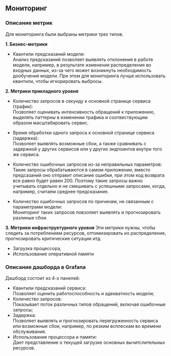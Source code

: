 ## Мониторинг

### Описание метрик

Для мониторинга были выбраны метрики трех типов.

__1. Бизнес-метрики__
- Квантили предсказаний модели:<br>
Анализ предсказаний позволяет выявлять отклонения в работе модели, например,
в результате изменения распределения во входных данных, из-за чего может возникнуть необходимость дообучения модели. При этом для мониторинга лучше использовать квантили, чтобы игнорировать выбросы.

__2. Метрики прикладного уровня__
- Количество запросов в секунду к основной странице сервиса (трафик):<br>
Позволяет оценивать интенсивность обращений к приложению,
выделять паттерны в изменении трафика и соотвествующим образом масштабировать сервис. 

- Время обработки одного запроса к основной странице сервиса (задержка):<br>
Позволяет выявлять возможные сбои, а также сравнивать с задержкой у других сервисов 
или у других эндпоинтов внутри того же сервиса.
- Количество ошибочных запросов из-за неправильных параметров:<br>
Такие запросы обрабатываются в самом приложении, вместо предсазаний оно отправит
описание ошибки, при этом код возврата все равно будет равен 200.
Поэтому такие запросы важно учитывать отдельно и не смешивать с успешными запросами,
когда, например, считаем среднее предсказание.
- Количество ошибочных запросов по причинам, не связанным с параметрами модели:<br>
Мониторинг таких запросов повзоляет выявлять и прогнозировать разлиные сбои.

__3. Метрики инфраструктурного уровня__
Эти метрики нужны, чтобы следить за потреблением ресурсов, оптимизировать их распределение,
прогнозировать критические ситуации итд.
- Загрузка процессора,
- Использование оперативной памяти


### Описание дашборда в Grafana

Дашборд состоит из 4-х панелей:
- Квантили предсказаний сервиса:<br>
Позволяет оценить работоспособность и адекватность модели;
- Количество запросов:<br>
Показывает поток различных типов обращений, включая ошибочные запросы;
- Задержка:<br>
Позволяет выявлять и прогнозировать перегруженность сервиса или возможные сбои, например, по резким всплескам во времени обслуживания.
- Использование процессора и памяти:<br>
Дает представление о текущей загрузке основных вычитслительных ресурсов.